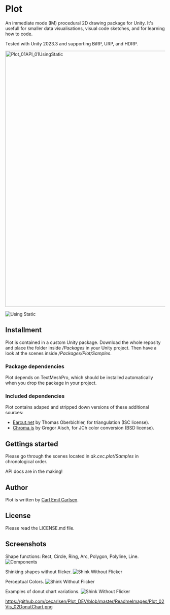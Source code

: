 
# Plot

An immediate mode (IM) procedural 2D drawing package for Unity. It's usefull for smaller data visualisations, visual code sketches, and for learning how to code.

Tested with Unity 2023.3 and supporting BiRP, URP, and HDRP.

<img width="804" alt="Plot_01API_01UsingStatic" src="https://github.com/user-attachments/assets/605211a4-2810-49bf-a33c-02b264ba4915">

![Using Static](https://github.com/user-attachments/assets/605211a4-2810-49bf-a33c-02b264ba4915)

## Installment

Plot is contained in a custom Unity package. Download the whole reposity and place the folder inside */Packages* in your Unity project. Then have a look at the scenes inside */Packages/Plot/Samples*.

### Package dependencies

Plot depends on TextMeshPro, which should be installed automatically when you drop the package in your project.

### Included dependencies

Plot contains adaped and stripped down versions of these additional sources:  

- [Earcut.net](https://github.com/oberbichler/earcut.net) by Thomas Oberbichler, for triangulation (ISC license).
- [Chroma.js](https://github.com/gka/chroma.js) by Gregor Aisch, for JCh color conversion (BSD license).


## Gettings started

Please go through the scenes located in *dk.cec.plot/Samples* in chronological order.

API docs are in the making!

## Author

Plot is written by [Carl Emil Carlsen](https://cec.dk).


## License

Please read the LICENSE.md file.

## Screenshots

Shape functions: Rect, Circle, Ring, Arc, Polygon, Polyline, Line.
![Components](https://raw.githubusercontent.com/cecarlsen/Plot_DEV/master/ReadmeImages/Plot_01API_02PlotComponents.png?token=GHSAT0AAAAAACVKYLKPA4SY6AVSA3XE5VOUZVY2CUA)

Shinking shapes without flicker.
![Shink Without Flicker](https://raw.githubusercontent.com/cecarlsen/Plot_DEV/master/ReadmeImages/Plot_01API_07%20ShinkWithoutFlicker.png?token=GHSAT0AAAAAACVKYLKPCFMYZ4K5QQESXFKWZVY2E4Q)

Perceptual Colors.
![Shink Without Flicker](https://raw.githubusercontent.com/cecarlsen/Plot_DEV/master/ReadmeImages/Plot_01API_08PerceptualColors_02PerceptuallyUniformColors.png?token=GHSAT0AAAAAACVKYLKPSMO22KBBKGTNFLR4ZVY2GKQ)

Examples of donut chart variations.
![Shink Without Flicker](https://github.com/cecarlsen/Plot_DEV/blob/master/ReadmeImages/Plot_02Vis_02DonutChart.png)

https://github.com/cecarlsen/Plot_DEV/blob/master/ReadmeImages/Plot_02Vis_02DonutChart.png
